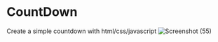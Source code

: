 # CountDown

Create a simple countdown with html/css/javascript
![Screenshot (55)](https://user-images.githubusercontent.com/74980408/191333480-783ea17b-c010-40f2-91ea-2f91d0f209ae.png)
